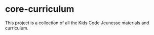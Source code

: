 # core-curriculum
This project is a collection of all the Kids Code Jeunesse materials and curriculum.
